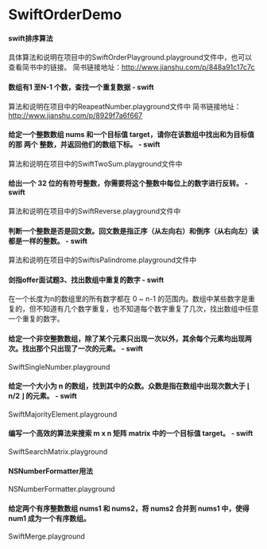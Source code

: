 # SwiftOrderDemo
#### swift排序算法
具体算法和说明在项目中的SwiftOrderPlayground.playground文件中，也可以查看简书中的链接。
简书链接地址：http://www.jianshu.com/p/848a91c17c7c
#### 数组有1 至N-1 个数，查找一个重复数据 - swift
算法和说明在项目中的ReapeatNumber.playground文件中
简书链接地址：http://www.jianshu.com/p/8929f7a6f667
#### 给定一个整数数组 nums 和一个目标值 target，请你在该数组中找出和为目标值的那 两个 整数，并返回他们的数组下标。 - swift
算法和说明在项目中的SwiftTwoSum.playground文件中
#### 给出一个 32 位的有符号整数，你需要将这个整数中每位上的数字进行反转。 - swift
算法和说明在项目中的SwiftReverse.playground文件中
#### 判断一个整数是否是回文数。回文数是指正序（从左向右）和倒序（从右向左）读都是一样的整数。 - swift
算法和说明在项目中的SwiftisPalindrome.playground文件中
#### 剑指offer面试题3、找出数组中重复的数字 - swift
 在一个长度为n的数组里的所有数字都在 0 ~ n-1 的范围内。数组中某些数字是重复的，但不知道有几个数字重复，也不知道每个数字重复了几次，找出数组中任意一个重复的数字。
 #### 给定一个非空整数数组，除了某个元素只出现一次以外，其余每个元素均出现两次。找出那个只出现了一次的元素。 - swift
 SwiftSingleNumber.playground
 #### 给定一个大小为 n 的数组，找到其中的众数。众数是指在数组中出现次数大于 ⌊ n/2 ⌋ 的元素。 - swift
 SwiftMajorityElement.playground
 #### 编写一个高效的算法来搜索 m x n 矩阵 matrix 中的一个目标值 target。 - swift
 SwiftSearchMatrix.playground
 #### NSNumberFormatter用法
 NSNumberFormatter.playground
 #### 给定两个有序整数数组 nums1 和 nums2，将 nums2 合并到 nums1 中，使得 num1 成为一个有序数组。
 SwiftMerge.playground
